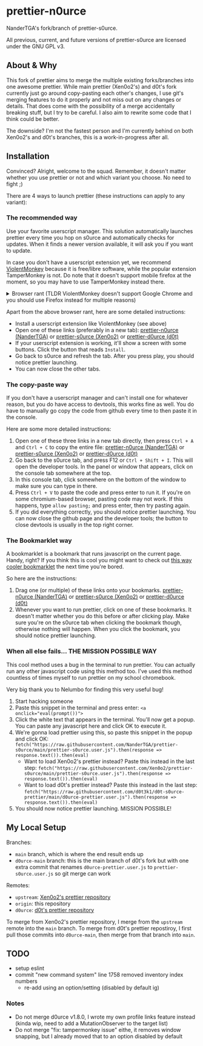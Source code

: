 # prettier-n0urce

NanderTGA's fork/branch of prettier-s0urce.

All previous, current, and future versions of prettier-s0urce are licensed under the GNU GPL v3.

## About & Why

This fork of prettier aims to merge the multiple existing forks/branches into one awesome prettier.
While main prettier (Xen0o2's) and d0t's fork currently just go around copy-pasting each other's changes,
I use git's merging features to do it properly and not miss out on any changes or details.
That does come with the possibility of a merge accidentally breaking stuff, but I try to be careful.
I also aim to rewrite some code that I think could be better.

The downside? I'm not the fastest person and I'm currently behind on both Xen0o2's and d0t's branches, this is a work-in-progress after all.

## Installation

Convinced? Alright, welcome to the squad.
Remember, it doesn't matter whether you use prettier or not and which variant you choose. No need to fight ;)

There are 4 ways to launch prettier (these instructions can apply to any variant):

### The recommended way

Use your favorite userscript manager. This solution automatically launches prettier every time you hop on s0urce and automatically checks for updates. When it finds a newer version available, it will ask you if you want to update.

In case you don't have a userscript extension yet, we recommend [ViolentMonkey](https://violentmonkey.github.io/) because it is free/libre software, while the popular extension TamperMonkey is not. Do note that it doesn't support mobile firefox at the moment, so you may have to use TamperMonkey instead there.

<details>

<summary>Browser rant (TLDR ViolentMonkey doesn't support Google Chrome and you should use Firefox instead for multiple reasons)</summary>

Do note that ViolentMonkey does not support Google Chrome, but you shouldn't be using that hot piece of garbage browser anyway. It does not support extensions on the mobile version, Google sabotaged ad/content blockers like uBlock Origin with the creation of ManifestV3 and they [do not care about protecting your privacy](https://privacytests.org).
Instead, you should use a less sketchy browser like [Mozilla Firefox](https://firefox.com), which has support for some extensions on mobile and seems to care more about protecting your privacy. Mozilla is not perfect either though, so there are forks like [Librewolf](https://librewolf.net) and [IronFox](https://ironfoxoss.org) that aim to further improve upon their work.

I should probably also mention that other chromium-based browsers are usually less sketchy and some of them do feature support for extensions on mobile,
and others like [Cromite](https://cromite.org) feature ad blocking and privacy improvements. I recommend Firefox and its forks mainly because of Google's monopoly on the browser market with chromium and the fact that they abused this monopoly by pushing ManifestV3.

</details>

Apart from the above browser rant, here are some detailed instructions:

- Install a userscript extension like ViolentMonkey (see above)
- Open one of these links (preferably in a new tab): [prettier-n0urce (NanderTGA)](https://raw.githubusercontent.com/NanderTGA/prettier-s0urce/main/prettier-s0urce.user.js) or [prettier-s0urce (Xen0o2)](https://raw.githubusercontent.com/Xen0o2/prettier-s0urce/main/prettier-s0urce.user.js) or [prettier-d0urce (d0t)](https://raw.githubusercontent.com/d0t3k1/d0t-s0urce-prettier/main/d0urce-prettier.user.js)
- If your userscript extension is working, it'll show a screen with some buttons. Click the button that reads `Install`.
- Go back to s0urce and refresh the tab. After you press play, you should notice prettier launching.
- You can now close the other tabs.

### The copy-paste way

If you don't have a userscript manager and can't install one for whatever reason, but you do have access to devtools, this works fine as well. You do have to manually go copy the code from github every time to then paste it in the console.

Here are some more detailed instructions:

1. Open one of these three links in a new tab directly, then press `Ctrl + A` and `Ctrl + C` to copy the entire file: [prettier-n0urce (NanderTGA)](https://raw.githubusercontent.com/NanderTGA/prettier-s0urce/main/prettier-s0urce.user.js) or [prettier-s0urce (Xen0o2)](https://raw.githubusercontent.com/Xen0o2/prettier-s0urce/main/prettier-s0urce.user.js) or [prettier-d0urce (d0t)](https://raw.githubusercontent.com/d0t3k1/d0t-s0urce-prettier/main/d0urce-prettier.user.js)
2. Go back to the s0urce tab, and press F12 or `Ctrl + Shift + I`. This will open the developer tools. In the panel or window that appears, click on the console tab somewhere at the top.
3. In this console tab, click somewhere on the bottom of the window to make sure you can type in there.
4. Press `Ctrl + V` to paste the code and press enter to run it. If you're on some chromium-based browser, pasting code may not work. If this happens, type `allow pasting;` and press enter, then try pasting again.
5. If you did everything correctly, you should notice prettier launching. You can now close the github page and the developer tools; the button to close devtools is usually in the top right corner.

### The Bookmarklet way

A bookmarklet is a bookmark that runs javascript on the current page. Handy, right?
If you think this is cool you might want to check out [this way cooler bookmarklet](https://kickassapp.com) the next time you're bored.

So here are the instructions:

1. Drag one (or multiple) of these links onto your bookmarks. [prettier-n0urce (NanderTGA)](javascript:fetch%28%22https%3A//raw.githubusercontent.com/NanderTGA/prettier-s0urce/main/prettier-s0urce.user.js%22%29.then%28response%20%3D%3E%20response.text%28%29%29.then%28eval%29) or [prettier-s0urce (Xen0o2)](javascript:fetch%28%22https%3A//raw.githubusercontent.com/Xen0o2/prettier-s0urce/main/prettier-s0urce.user.js%22%29.then%28response%20%3D%3E%20response.text%28%29%29.then%28eval%29) or [prettier-d0urce (d0t)](javascript:fetch%28%22https%3A//raw.githubusercontent.com/d0t3k1/d0t-s0urce-prettier/main/d0urce-prettier.user.js%22%29.then%28response%20%3D%3E%20response.text%28%29%29.then%28eval%29)
2. Whenever you want to run prettier, click on one of these bookmarks. It doesn't matter whether you do this before or after clicking play. Make sure you're on the s0urce tab when clicking the bookmark though, otherwise nothing will happen. When you click the bookmark, you should notice prettier launching.

### When all else fails... THE MISSION POSSIBLE WAY

This cool method uses a bug in the terminal to run prettier.
You can actually run any other javascript code using this method too.
I've used this method countless of times myself to run prettier on my school chromebook.

Very big thank you to Nelumbo for finding this very useful bug!

1. Start hacking someone
2. Paste this snippet in the terminal and press enter: `<a onclick="eval(prompt())">`
3. Click the white text that appears in the terminal. You'll now get a popup. You can paste any javascript here and click OK to execute it.
4. We're gonna load prettier using this, so paste this snippet in the popup and click OK: `fetch("https://raw.githubusercontent.com/NanderTGA/prettier-s0urce/main/prettier-s0urce.user.js").then(response => response.text()).then(eval)`
    - Want to load Xen0o2's prettier instead? Paste this instead in the last step: `fetch("https://raw.githubusercontent.com/Xen0o2/prettier-s0urce/main/prettier-s0urce.user.js").then(response => response.text()).then(eval)`
    - Want to load d0t's prettier instead? Paste this instead in the last step: `fetch("https://raw.githubusercontent.com/d0t3k1/d0t-s0urce-prettier/main/d0urce-prettier.user.js").then(response => response.text()).then(eval)`
5. You should now notice prettier launching. MISSION POSSIBLE!

## My Local Setup

Branches:

- `main` branch, which is where the end result ends up
- `d0urce-main` branch: this is the main branch of d0t's fork but with one extra commit that renames `d0urce-prettier.user.js` to `prettier-s0urce.user.js` so git merge can work

Remotes:

- `upstream`: [Xen0o2's prettier repository](https://github.com/Xen0o2/prettier-s0urce)
- `origin`: this repository
- `d0urce`: [d0t's prettier repository](https://github.com/d0t3k1/d0t-s0urce-prettier)

To merge from Xen0o2's prettier repository, I merge from the `upstream` remote into the `main` branch.
To merge from d0t's prettier repostiroy, I first pull those commits into `d0urce-main`, then merge from that branch into `main`.

## TODO

- setup eslint
- commit "new command system" line 1758 removed inventory index numbers
  - re-add using an option/setting (disabled by default ig)

### Notes

- Do not merge d0urce v1.8.0, I wrote my own profile links feature instead (kinda wip, need to add a MutationObserver to the target list)
- Do not merge "fix: tampermonkey issue" eithe, it removes window snapping, but I already moved that to an option disabled by default
